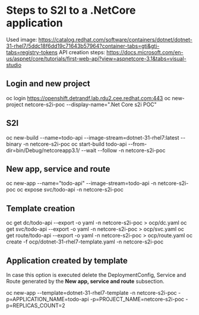 # Steps to S2I to a .NetCore application

Used image: https://catalog.redhat.com/software/containers/dotnet/dotnet-31-rhel7/5ddc18f6dd19c71643b57964?container-tabs=gti&gti-tabs=registry-tokens
API creation steps: https://docs.microsoft.com/en-us/aspnet/core/tutorials/first-web-api?view=aspnetcore-3.1&tabs=visual-studio

## Login and new project
oc login https://openshift.detrandf.lab.rdu2.cee.redhat.com:443
oc new-project netcore-s2i-poc --display-name=".Net Core s2i POC"

## S2I
oc new-build --name=todo-api --image-stream=dotnet-31-rhel7:latest --binary -n netcore-s2i-poc
oc start-build todo-api --from-dir=bin/Debug/netcoreapp3.1/ --wait --follow -n netcore-s2i-poc

## New app, service and route
oc new-app --name="todo-api" --image-stream=todo-api -n netcore-s2i-poc
oc expose svc/todo-api -n netcore-s2i-poc

## Template creation
oc get dc/todo-api --export -o yaml -n netcore-s2i-poc > ocp/dc.yaml
oc get svc/todo-api --export -o yaml -n netcore-s2i-poc > ocp/svc.yaml
oc get route/todo-api --export -o yaml -n netcore-s2i-poc > ocp/route.yaml
oc create -f ocp/dotnet-31-rhel7-template.yaml -n netcore-s2i-poc

## Application created by template

In case this option is executed delete the DeploymentConfig, Service and Route generated by the __New app, service and route__ subsection.

oc new-app --template=dotnet-31-rhel7-template -n netcore-s2i-poc -p=APPLICATION_NAME=todo-api -p=PROJECT_NAME=netcore-s2i-poc -p=REPLICAS_COUNT=2
